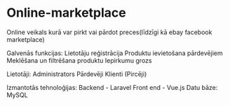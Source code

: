 # Online-marketplace
Online veikals kurā var pirkt vai pārdot preces(līdzīgi kā ebay facebook marketplace)

Galvenās funkcijas:
Lietotāju reģistrācija
Produktu ievietošana pārdevējiem
Meklēšana un filtrēšana produktu
Iepirkumu grozs

Lietotāji:
Administrators
Pārdevēji
Klienti (Pircēji)


Izmantotās tehnoloģijas:
Backend - Laravel
Front end - Vue.js
Datu bāze: MySQL


<!--- Izveidojiet unikālu online veikalu, kas ļauj lietotājiem ērti pirkt un pārdot preces, līdzīgi kā eBay vai Facebook Marketplace. Šī platforma piedāvā visaptverošu risinājumu preču tirdzniecībai tiešsaistē, apvienojot pārdevējus un pircējus vienuviet.

Galvenās funkcijas:

Lietotāju reģistrācija un autentifikācija: Lietotāji var viegli izveidot kontu, pieteikties un pārvaldīt savus profilus, lai veiktu pirkumus vai piedāvātu preces pārdošanai. Platforma nodrošina drošu piekļuvi un aizsardzību ar modernām autentifikācijas metodēm.

Produktu ievietošana: Pārdevēji var vienkārši pievienot savas preces, pievienojot detaļas, attēlus, cenas un aprakstus. Platforma atbalsta dažādu produktu kategoriju izveidi, lai lietotāji varētu ātri atrast to, ko meklē.

Meklēšana un filtrēšana: Lietotāji var viegli meklēt preces, izmantojot meklēšanas rīkus un filtrus, lai atrastu konkrētas preces pēc kategorijas, cenas diapazona, atrašanās vietas un citiem kritērijiem.

Iepirkumu grozs un norēķinu sistēma: Lietotāji var pievienot preces iepirkumu grozam, pārskatīt savu izvēli un veikt norēķinus ar dažādiem maksājumu veidiem. Platforma integrē maksājumu vārtus, piemēram, Stripe vai PayPal, lai nodrošinātu drošus un ērtus darījumus.

Pasūtījumu izsekošana un vēsture: Pircēji un pārdevēji var sekot līdzi saviem pasūtījumiem, pārbaudīt pasūtījumu statusu un piekļūt pasūtījumu vēsturei, lai pārvaldītu pirkšanas un pārdošanas procesus.

Administrācijas panelis: Administratori var pārvaldīt visu platformas saturu, kontrolēt lietotāju piekļuvi, uzraudzīt darījumus un risināt problēmas. Panelis sniedz ieskatu par produktiem, lietotājiem, pasūtījumiem un citiem svarīgiem datiem.

Lietotāju lomas:

Administrators: Atbildīgs par platformas uzturēšanu un pārvaldību, lietotāju un preču uzraudzību, kā arī problēmu risināšanu.

Pārdevēji: Var pievienot un pārvaldīt savas preces, sazināties ar pircējiem, pārvaldīt pasūtījumus un izsekot pārdošanas rezultātiem.

Klienti: Var meklēt, iegādāties preces, pievienot preces iepirkumu grozam, veikt maksājumus un sekot līdzi saviem pasūtījumiem.

Šī platforma sniedz visus nepieciešamos rīkus, lai izveidotu veiksmīgu pirkšanas un pārdošanas tirgu tiešsaistē, piedāvājot ērtu, drošu un efektīvu veidu, kā veikt darījumus ar dažādām precēm. --->
